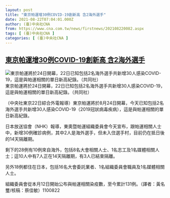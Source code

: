 ```yaml
---
layout: post
title: "東京帕運增30例COVID-19創新高 含2海外選手"
date: 2021-08-22T07:04:01.000Z
author: (臺)中央社CNA
from: https://www.cna.com.tw/news/firstnews/202108220082.aspx
tags: [ (臺)中央社CNA ]
categories: [ (臺)中央社CNA ]
---
```

<!--1629615841000-->
[東京帕運增30例COVID-19創新高 含2海外選手](https://www.cna.com.tw/news/firstnews/202108220082.aspx)
------

<div>
<div class="fullPic"><div class="floatImg center"><div class="BGimgWrap" style="--aspect-ratio:2000/1265;"><picture><source media="(max-width: 414px)" srcset="https://imgcdn.cna.com.tw/www/WebPhotos/800/20210822/2000x1265_05278862510.jpg"><source media="(min-width: 413px)" srcset="https://imgcdn.cna.com.tw/www/WebPhotos/1024/20210822/2000x1265_05278862510.jpg"><img src="https://images.weserv.nl/?url=imgcdn.cna.com.tw/www/WebPhotos/800/20210822/2000x1265_05278862510.jpg" alt="東京帕運將於24日開幕，22日已知包括2名海外選手共新增30人感染COVID-19，這是與帕運相關的單日新高紀錄。（共同社）" srcset="https://imgcdn.cna.com.tw/www/WebPhotos/800/20210822/2000x1265_05278862510.jpg 414w, https://imgcdn.cna.com.tw/www/WebPhotos/1024/20210822/2000x1265_05278862510.jpg 1024w"></picture></div><div class="picinfo">東京帕運將於24日開幕，22日已知包括2名海外選手共新增30人感染COVID-19，這是與帕運相關的單日新高紀錄。（共同社）</div></div></div><div></div><div class="paragraph"><p>（中央社東京22日綜合外電報導）東京帕運將於8月24日開幕，今天已知包括2名海外選手共新增30人感染COVID-19（2019冠狀病毒疾病），這是與帕運相關的單日新高紀錄。</p><p>日本放送協會（NHK）報導，東奧暨帕運組織委員會今天宣布，跟帕運相關人士中，新增30例確診病例，其中2人是海外選手，但未入住選手村，目前仍在抵日後的14天隔離期。</p><p>剩下的28例有10例來自海外，包括8名大會相關人士、1名志工及1名媒體相關人士；這10人中有7人正在14天隔離期，有3人已結束隔離。</p><p>另外18例都住在日本，包括16名大會委託業者、1名組織委員會職員及1名媒體相關人士。</p><p>組織委員會從本月12日開始公布與帕運相關染疫數，至今累計131例。（譯者：黃名璽/核稿：蔡佳敏）1100822</p></div>
</div>
